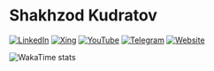 # Shakhzod Kudratov

<p>
  <a href="https://www.linkedin.com/in/shakhzodkudratov/"><img src="https://img.shields.io/badge/LinkedIn--_.svg?style=social&logo=linkedin" alt="LinkedIn"></a>
  <a href="https://www.xing.com/profile/Shakhzod_Kudratov066427/"><img src="https://img.shields.io/badge/Xing--_.svg?style=social&logo=xing" alt="Xing"></a>
  <a href="https://www.youtube.com/@shakhzodme"><img src="https://img.shields.io/badge/YouTube--_.svg?style=social&logo=youtube" alt="YouTube"></a>
  <a href="https://t.me/shakhzodme"><img src="https://img.shields.io/badge/Telegram--_.svg?style=social&logo=telegram" alt="Telegram"></a>
  <a href="https://shakhzod.me/"><img src="https://img.shields.io/badge/Website--_.svg?style=social" alt="Website"></a>
</p>

<img src="https://github-readme-stats.vercel.app/api/wakatime?username=shakhzodkudratov&theme=gruvbox&langs_count=8" alt="WakaTime stats">
